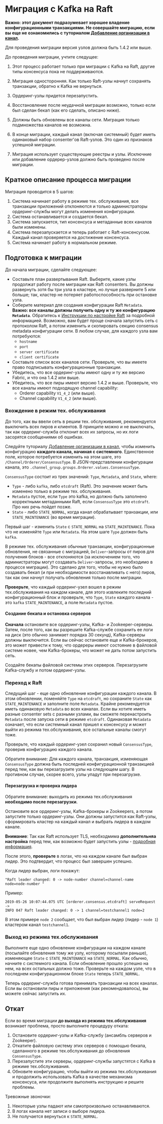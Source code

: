 # Миграция с Kafka на Raft

**Важно: этот документ подразумевает хорошее владение конфигурационными транзакциями.
Не совершайте миграцию, если вы еще не ознакомились с туториалом [Добавление организации в канал](channel_update_tutorial.html).**

Для проведения миграции версия узлов должна быть 1.4.2 или выше.

До проведения миграции, учтите следущее:

1. Этот процесс работает только при миграции с Kafka на Raft, другие типы консенсуса пока не поддерживаются.

2. Миграция односторонняя. Как только Raft-узлы начнут сохранять транзакции, обратно к Kafka не вернуться.

3. Ордеринг-узлы придется перезапустить.

4. Восстановление после неудачной миграции возможно, только если был сделан бекап (как его сделать, описано ниже).

5. Должны быть обновлены все каналы сети. Миграция только подмножества каналов не возможна.

6. В конце миграции, каждый канал (включая системный) будет иметь одинаковый набор consenter'ов Raft-узлов. Это один из признаков успешной миграции.

7. Миграция использует существующие реестры и узлы. Исключние или добавление ордерер-узлов должно быть проведено после миграции.

## Краткое описание процесса миграции

Миграция проводится в 5 шагов:

1. Система начинает работу в режиме тех. обслуживания, все транзакции приложений отклоняются и только администраторы
   ордеринг-службы могут делать изменения конфигурации.
2. Система останавливается и создается бекап.
3. Система запускается, тип консенсуса и метаданные всех каналов были изменены.
4. Система перезапускается и теперь работает с Raft-консенсусом. Каждый канал проверяется на достижение консенсуса.
5. Система начинает работу в нормальном режиме.

## Подготовка к миграции

До начала миграции, сделайте следующее:

* Составьте план развертывания Raft. Выберите, какие узлы продолжат работу после миграции как Raft consenters.
  Вы должны развернуть зотя бы три узла в кластере, но лучше разверните 5 или больше; так, кластер не потеряет работоспособность при остановке узла.
* Соберите материал для создания конфигурации Raft `Metadata`. **Важно: все каналы должны получить одну и ту же конфигурацию `Metadata`**.
  Обратитесь к [Инструкции по настройке Raft](raft_configuration.html) за подробной информацией. Возможно, вам будет проще сначала запустить сеть с протоколом Raft,
  а потом изменить и скопировать секцию consensus metadata конфигурации сети. В любом случае, для каждого узла вам потребуются:
  - `hostname`
  - `port`
  - `server certificate`
  - `client certificate`
* Составьте список всех каналов сети. Проверьте, что вы имеете право подписывать конфигурационные транзакции. 
* Убедитесь, что все ордеринг-узлы имеют одну и ту же версию Fabric, и что она 1.4.2 или выше.
* Убедитесь, что все пиры имеют версию 1.4.2 и выше. Проверьте, что все каналы имеют
  подходящую channel capability:
  - Orderer capability `V1_4_2` (или выше).
  - Channel capability `V1_4_2` (или выше).

### Вхождение в режим тех. обслуживания

До того, как вы ввели сеть в решим тех. обслуживания, рекомендуется выключить всех пиров и клиентов.
В принципе можно и не выключать, так как ордеринг-служба отклонит всех их запросы, но
их логи засорятся сообщениями об ошибках.

Следуйте туториалу [Добавление организации в канал](channel_update_tutorial.html),
чтобы изменить конфигурацию **каждого канала, начиная с системного**. 
Единственное поле, которое потребуется изменить на этом шаге, это 
`/Channel/Orderer/ConsensusType`.
В JSON-представлении конфигурации канала, это
`.channel_group.groups.Orderer.values.ConsensusType`.

`ConsensusType` состоит из трех значений: `Type`, `Metadata`, and
`State`, where:

  * `Type` - либо `kafka`, либо `etcdraft` (Raft). Это значение может быть изменено только в режиме тех. обслуживания.
  * `Metadata` пустое, если `Type` это kafka, но должно быть заполнено корректными метаданными Raft,
     если `ConsensusType` это `etcdraft`. Про них речь пойдет позже.
  * `State` - либо `STATE_NORMAL`, когда канал обрабатывает транзакции, или
    `STATE_MAINTENANCE` (во время миграции).

Первый шаг - изменить `State` с `STATE_NORMAL` на `STATE_MAINTENANCE`. Пока что не изменяйте `Type` или `Metadata`.
На этом шаге `Type` должен быть `kafka`.

В режиме тех. обслуживания обычные транзакции, конфигурационные обновления, не связанные с миграцией,
`Deliver`-запросы от пиров для получения блоков - все отклоняются (за исключением того, что администраторы
могут создавать `Deliver`-запросы, это необходимо в процессе миграции).
Это сделано для того, чтобы не нужно было создавать бекап (и при необходимости восстанавливать с него) пиров,
так как они начнут получать обновления только после миграции.

**Проверьте**, что каждый ордеринг-узел вошел в режим тех.обслуживания на каждом канале, для
этого извлеките последний конфигурационный блок и проверьте, что `Type`, `State` каждого канала - это `kafka` `STATE_MAINTENANCE`, а
поле `Metadata` пустое.

#### Создание бекапа и остановка серверов

**Сначала** остановите все ордеринг-узлы, Kafka- и Zookeeper-серверы.
Затем, после того, как вы разрешите Kafka-службе сохранить ее логи на диск (это обычно занимает порядка 30 секунд),
Kafka-серверы должны выключится. Если вы сейчас остановите еще и Kafka-брокеров, это может привести
к тому, что ордереры имеют состояние в файловой системе новее, чем Kafka-брокеры, что может не дать потом
запустить сеть.

Создайте бекапы файловой системы этих серверов. Перезагрузите Kafka-службу и потом ордеринг-узлы.

### Переход к Raft

Следущий шаг - еще одно обновление конфигурации каждого канала. В этом обновлении,
поменяйте `Type` на `etcdraft`, но сохраните `State` как `STATE_MAINTENANCE` и заполните поле
`Metadata`. Крайне рекомендуется иметь одинаковую `Metadata` во всех каналах. Если вы хотите
иметь разные consenter sets с разными узлами, вы сможете перенастроить `Metadata` после запуска сети в режиме
`etcdraft`. Одинаковая `Metadata` означает, что если системный канал пришел к консенсусу и может выйти из режима тех.обслуживания,
все остальные каналы смогут тоже.

Проверьте, что каждый ордеринг-узел сохранил новый `ConsensusType`, проверив конфигурацию каждого канала.

Обратите внимание: Для каждого канала, транзакция, изменяющая `ConsensusType` должна быть последней конфигурационной транзакцией
перед тем, как вы перезагрузите узлы на следующем шагу. В противном случае, скорее всего, узлы упадут при перезагрузке.

#### Перезагрузка и проверка лидера

Обратите внимание: выходить из режима тех.обслуживания **необходимо после перезагрузки**.

Остановите все ордеринг-узлы, Kafka-брокеры и Zookeepers, а потом запустите только ордеринг-узлы.
Они должны запустится как Raft-узлы, сформировать кластер на каждый канал и выбрать лидера в каждом канале.

**Внимание**: Так как Raft использует TLS, необходмима **дополнительняа настройка** перед тем, как возможно будет запустить узлы - 
[подробная информация](./raft_configuration.md#локальная-конфигурация).

После этого, **проверьте** в логах, что на каждом канале был выбран лидер. Это подтвердит, что процесс был завершен успешно.

Когда лидер выбран, логи покажут:

```
"Raft leader changed: 0 -> node-number channel=channel-name
node=node-number "
```

Пример:

```
2019-05-26 10:07:44.075 UTC [orderer.consensus.etcdraft] serveRequest ->
INFO 047 Raft leader changed: 0 -> 1 channel=testchannel1 node=2
```

В этом примере `node 2` сообщает, что был выбран лидер (лидер -
`node 1`) кластером канал `testchannel1`.

### Выход из режима тех.обслуживания

Выполните еще одно обновление конфигурации на каждом канале (посылайте обновления
тому же узлу, которому посылали раньше), изменяющее `State` с `STATE_MAINTENANCE` на `STATE_NORMAL`.
Как обычно, начните с системного канала. Если обновление прошло успешно на нем, на всех остальных
должно тоже. Проверьте на каждом узле, что в последнем конфигурационном блоке
`State` теперь `STATE_NORMAL`.

Теперь ордеринг-служба готова принимать транзакции на всех каналах. Если вы остановили пиры
и приложения (как рекомендовалось), вы можете сейчас запустить их.

## Откат

Если во время миграции **до выхода из режима тех.обслуживания** возникает проблема,
просто выполните процедуру отката:

1. Остановите ордеринг-узлы и Kafka-службу (ансамбль серверов и Zookeeper).
2. Откатите файловую систему этих серверов с помощью бекапа, сделанного в режиме тех.обслуживания до обновления `ConsensusType`.
3. Перезапустите эти серверы, ордеринг-службы запустятся с Kafka в режиме тех.обслуживания.
4. Обновите конфигурацию, чтобы выйти из режима тех.обслуживания и продолжить использовать Kafka в качестве механизма консенсуса, или
   продолжите выполнять инструкцию и решите проблемы. 

Тревожные звоночки:

1. Некоторые узлы падают или самопроизвольно останавливаются.
2. В логах канала нет записи о выборе лидера.
3. Не получается вернуться к `STATE_NORMAL`.

<!--- Licensed under Creative Commons Attribution 4.0 International License
https://creativecommons.org/licenses/by/4.0/) -->

